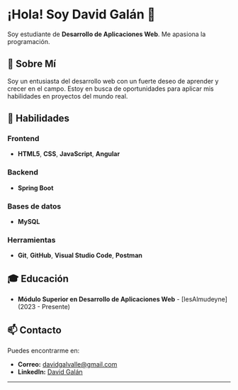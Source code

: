 # ¡Hola! Soy David Galán 👋

Soy estudiante de **Desarrollo de Aplicaciones Web**. Me apasiona la programación. 

## 🚀 Sobre Mí
Soy un entusiasta del desarrollo web con un fuerte deseo de aprender y crecer en el campo. Estoy en busca de oportunidades para aplicar mis habilidades en proyectos del mundo real.

## 🌟 Habilidades

### Frontend
- **HTML5**, **CSS**, **JavaScript**, **Angular**

### Backend
- **Spring Boot**

### Bases de datos
- **MySQL**

### Herramientas
- **Git**, **GitHub**, **Visual Studio Code**, **Postman**

## 🎓 Educación
- **Módulo Superior en Desarrollo de Aplicaciones Web** - [IesAlmudeyne] (2023 - Presente)

## 📫 Contacto
Puedes encontrarme en:
- **Correo:** [davidgalvalle@gmail.com](mailto:davidgalvalle@gmail.com)
- **LinkedIn:** [David Galán](www.linkedin.com/in/david-galán-valle-5a015630b)
---
